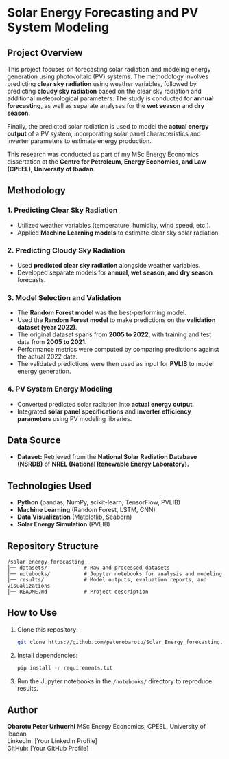 # Solar Energy Forecasting and PV System Modeling

## Project Overview
This project focuses on forecasting solar radiation and modeling energy generation using photovoltaic (PV) systems. The methodology involves predicting **clear sky radiation** using weather variables, followed by predicting **cloudy sky radiation** based on the clear sky radiation and additional meteorological parameters. The study is conducted for **annual forecasting**, as well as separate analyses for the **wet season** and **dry season**.

Finally, the predicted solar radiation is used to model the **actual energy output** of a PV system, incorporating solar panel characteristics and inverter parameters to estimate energy production.

This research was conducted as part of my MSc Energy Economics dissertation at the **Centre for Petroleum, Energy Economics, and Law (CPEEL), University of Ibadan**.

## Methodology
### 1. Predicting Clear Sky Radiation
- Utilized weather variables (temperature, humidity, wind speed, etc.).
- Applied **Machine Learning models** to estimate clear sky solar radiation.

### 2. Predicting Cloudy Sky Radiation
- Used **predicted clear sky radiation** alongside weather variables.
- Developed separate models for **annual, wet season, and dry season** forecasts.

### 3. Model Selection and Validation
- The **Random Forest model** was the best-performing model.
- Used the **Random Forest model** to make predictions on the **validation dataset (year 2022)**.
- The original dataset spans from **2005 to 2022**, with training and test data from **2005 to 2021**.
- Performance metrics were computed by comparing predictions against the actual 2022 data.
- The validated predictions were then used as input for **PVLIB** to model energy generation.

### 4. PV System Energy Modeling
- Converted predicted solar radiation into **actual energy output**.
- Integrated **solar panel specifications** and **inverter efficiency parameters** using PV modeling libraries.

## Data Source
- **Dataset:** Retrieved from the **National Solar Radiation Database (NSRDB)** of **NREL (National Renewable Energy Laboratory).**

## Technologies Used
- **Python** (pandas, NumPy, scikit-learn, TensorFlow, PVLIB)
- **Machine Learning** (Random Forest, LSTM, CNN)
- **Data Visualization** (Matplotlib, Seaborn)
- **Solar Energy Simulation** (PVLIB)

## Repository Structure
```
/solar-energy-forecasting
│── datasets/            # Raw and processed datasets
│── notebooks/           # Jupyter notebooks for analysis and modeling
│── results/             # Model outputs, evaluation reports, and visualizations
│── README.md            # Project description
```

## How to Use
1. Clone this repository:
   ```sh
   git clone https://github.com/peterobarotu/Solar_Energy_forecasting.git
   ```
2. Install dependencies:
   ```sh
   pip install -r requirements.txt
   ```
3. Run the Jupyter notebooks in the `/notebooks/` directory to reproduce results.

## Author
**Obarotu Peter Urhuerhi**
MSc Energy Economics, CPEEL, University of Ibadan  
LinkedIn: [Your LinkedIn Profile]  
GitHub: [Your GitHub Profile]  



